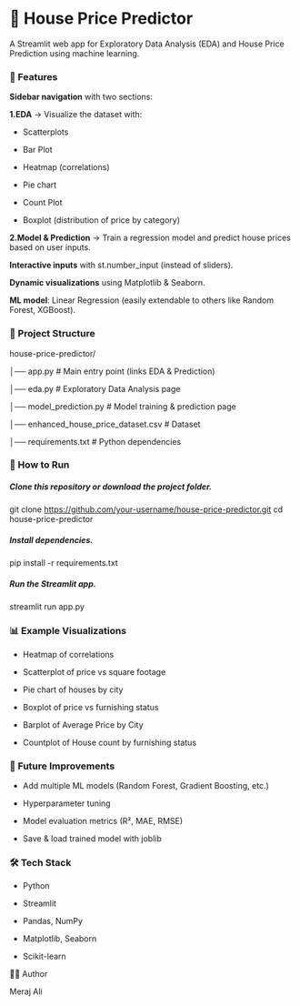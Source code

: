 # 🏡 House Price Predictor

A Streamlit web app for Exploratory Data Analysis (EDA) and House Price Prediction using machine learning.

### 📌 Features

**Sidebar navigation** with two sections:

**1.EDA** → Visualize the dataset with:

- Scatterplots

- Bar Plot

- Heatmap (correlations)

- Pie chart

- Count Plot

- Boxplot (distribution of price by category)

**2.Model & Prediction** → Train a regression model and predict house prices based on user inputs.

**Interactive inputs** with st.number_input (instead of sliders).

**Dynamic visualizations** using Matplotlib & Seaborn.

**ML model**: Linear Regression (easily extendable to others like Random Forest, XGBoost).

### 📂 Project Structure
house-price-predictor/

│── app.py                # Main entry point (links EDA & Prediction)

│── eda.py                # Exploratory Data Analysis page

│── model_prediction.py   # Model training & prediction page

│── enhanced_house_price_dataset.csv   # Dataset

│── requirements.txt      # Python dependencies


### 🚀 How to Run

##### Clone this repository or download the project folder.

git clone https://github.com/your-username/house-price-predictor.git
cd house-price-predictor


##### Install dependencies.

pip install -r requirements.txt


##### Run the Streamlit app.

streamlit run app.py

### 📊 Example Visualizations

- Heatmap of correlations

- Scatterplot of price vs square footage

- Pie chart of houses by city

- Boxplot of price vs furnishing status

- Barplot of Average Price by City
  
- Countplot of House count by furnishing status

### 🧠 Future Improvements

- Add multiple ML models (Random Forest, Gradient Boosting, etc.)

- Hyperparameter tuning

- Model evaluation metrics (R², MAE, RMSE)

- Save & load trained model with joblib

### 🛠️ Tech Stack

- Python

- Streamlit

- Pandas, NumPy

- Matplotlib, Seaborn

- Scikit-learn

👨‍💻 Author

Meraj Ali
